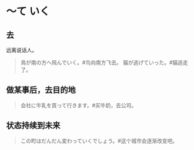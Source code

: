 # 〜て いく

## 去

远离说话人。

> 鳥が南の方へ飛んでいく。#鸟向南方飞去。
> 猫が逃げていった。#猫逃走了。

## 做某事后，去目的地

> 会社に牛乳を買って行きます。#买牛奶，去公司。

## 状态持续到未来

> この町はだんだん変わっていくでしょう。#这个城市会逐渐改变吧。
